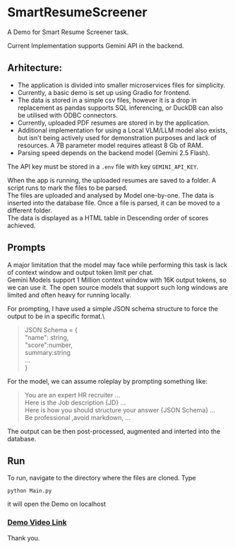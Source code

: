 # SmartResumeScreener
A Demo for Smart Resume Screener task.

Current Implementation supports Gemini API in the backend.

## Arhitecture:
- The application is divided into smaller microservices files for simplicity.
- Currently, a basic demo is set up using Gradio for frontend.
- The data is stored in a simple csv files, however it is a drop in replacement as pandas supports SQL inferencing, or DuckDB can also be utilised with ODBC connectors.
- Currently, uploaded PDF resumes are stored in by the application. 
- Additional implementation for using a Local VLM/LLM model also exists, but isn't being actively used for demonstration purposes and lack of resources. A 7B parameter model requires atleast 8 Gb of RAM.
- Parsing speed depends on the backend model (Gemini 2.5 Flash).

The API key must be stored in a `.env` file with key `GEMINI_API_KEY`.

When the app is running, the uploaded resumes are saved to a folder.
A script runs to mark the files to be parsed.\
The files are uploaded and analysed by Model one-by-one. The data is inserted into the database file. Once a file is parsed, it can be moved to a different folder.\
The data is displayed as a HTML table in Descending order of scores achieved.

## Prompts
A major limitation that the model may face while performing this task is lack of context window and output token limit per chat.\
Gemini Models support 1 Million context window with 16K output tokens, so we can use it.
The open source models that support such long windows are limited and often heavy for running locally.

For prompting, I have used a simple JSON schema structure to force the output to be in a specific format.\
> JSON Schema = {\
    "name": string,\
    "score":number,\
    summary:string\
    ...\
}

For the model, we can assume roleplay by prompting something like:
> You are an expert HR recruiter ...\
> Here is the Job description {JD} ...\
> Here is how you should structure your answer {JSON Schema} ...\
> Be professional ,avoid markdown, ...

The output can be then post-processed, augmented and interted into the database.

## Run
To run, navigate to the directory where the files are cloned. Type

`python Main.py`

it will open the Demo on localhost

### [Demo Video Link]()

Thank you.
